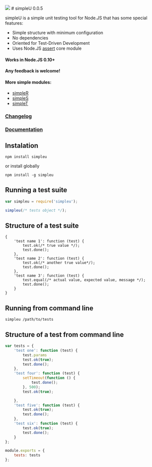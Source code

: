 <img src="https://raw.github.com/micnic/simpleU/master/logo.png"/>
# simpleU 0.0.5

simpleU is a simple unit testing tool for Node.JS that has some special features:

- Simple structure with minimum configuration
- No dependencies
- Oriented for Test-Driven Development
- Uses Node.JS [assert](http://nodejs.org/api/assert.html) core module

#### Works in Node.JS 0.10+
#### Any feedback is welcome!

#### More simple modules:
- [simpleR](http://micnic.github.com/simpleR/)
- [simpleS](http://micnic.github.com/simpleS/)
- [simpleT](http://micnic.github.com/simpleT/)

### [Changelog](https://github.com/micnic/simpleU/wiki/Changelog)
### [Documentation](https://github.com/micnic/simpleU/wiki/Documentation)

## Instalation

    npm install simpleu

or install globally

    npm install -g simpleu

## Running a test suite

```javascript
var simpleu = require('simpleu');

simpleu(/* tests object */);
```

## Structure of a test suite

    {
        'test name 1': function (test) {
            test.ok(/* true value */);
            test.done();
        },
        'test name 2': function (test) {
            test.ok(/* another true value*/);
            test.done();
        },
        'test name 3': function (test) {
            test.equal(/* actual value, expected value, message */);
            test.done();
        }
    }

## Running from command line

    simpleu /path/to/tests

## Structure of a test from command line

```javascript
var tests = {
    'test one': function (test) {
        test.params
        test.ok(true);
        test.done();
    },
    'test four': function (test) {
        setTimeout(function () {
            test.done();
        }, 500);
        test.ok(true);

    },
    'test five': function (test) {
        test.ok(true);
        test.done();
    },
    'test six': function (test) {
        test.ok(true);
        test.done();
    }
};

module.exports = {
    tests: tests
};
```